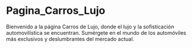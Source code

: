 # Pagina_Carros_Lujo
Bienvenido a la página Carros de Lujo, donde el lujo y la sofisticación automovilística se encuentran. Sumérgete en el mundo de los automóviles más exclusivos y deslumbrantes del mercado actual.
